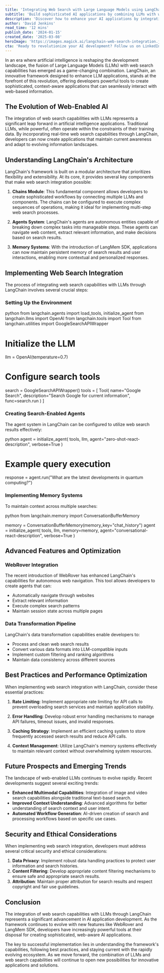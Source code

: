 ```yaml
---
title: 'Integrating Web Search with Large Language Models using LangChain: A Complete Developer Guide'
subtitle: 'Build sophisticated AI applications by combining LLMs with web search using LangChain'
description: 'Discover how to enhance your AI applications by integrating web search capabilities with Large Language Models using LangChain. This comprehensive guide covers architecture, implementation, best practices, and future trends for developers looking to build sophisticated, context-aware AI applications.'
author: 'David Jenkins'
read_time: '12 mins'
publish_date: '2024-01-15'
created_date: '2025-03-08'
heroImage: 'https://images.magick.ai/langchain-web-search-integration.jpg'
cta: 'Ready to revolutionize your AI development? Follow us on LinkedIn for more cutting-edge insights on LangChain, LLMs, and the future of AI integration.'
---
```


In an era where artificial intelligence is reshaping the development landscape, the fusion of Large Language Models (LLMs) with web search capabilities has emerged as a game-changing combination. LangChain, an innovative framework designed to enhance LLM applications, stands at the forefront of this revolution, offering developers powerful tools to create sophisticated, context-aware applications that can seamlessly interact with web-based information.

## The Evolution of Web-Enabled AI

The integration of web search capabilities with LLMs represents a significant leap forward in artificial intelligence applications. Traditional LLMs, while powerful, often operate within the constraints of their training data. By incorporating real-time web search capabilities through LangChain, developers can now create applications that maintain current awareness and adapt to evolving information landscapes.

## Understanding LangChain's Architecture

LangChain's framework is built on a modular architecture that prioritizes flexibility and extensibility. At its core, it provides several key components that make web search integration possible:

1. **Chains Module**: This fundamental component allows developers to create sophisticated workflows by connecting multiple LLMs and components. The chains can be configured to execute complex sequences of operations, making it ideal for implementing multi-step web search processes.

2. **Agents System**: LangChain's agents are autonomous entities capable of breaking down complex tasks into manageable steps. These agents can navigate web content, extract relevant information, and make decisions based on search results.

3. **Memory Systems**: With the introduction of LangMem SDK, applications can now maintain persistent memory of search results and user interactions, enabling more contextual and personalized responses.

## Implementing Web Search Integration

The process of integrating web search capabilities with LLMs through LangChain involves several crucial steps:

### Setting Up the Environment

python
from langchain.agents import load_tools, initialize_agent
from langchain.llms import OpenAI
from langchain.tools import Tool
from langchain.utilities import GoogleSearchAPIWrapper

# Initialize the LLM
llm = OpenAI(temperature=0.7)

# Configure search tools
search = GoogleSearchAPIWrapper()
tools = [
    Tool(
        name="Google Search",
        description="Search Google for current information",
        func=search.run
    )
]


### Creating Search-Enabled Agents

The agent system in LangChain can be configured to utilize web search results effectively:

python
agent = initialize_agent(
    tools,
    llm,
    agent="zero-shot-react-description",
    verbose=True
)

# Example query execution
response = agent.run("What are the latest developments in quantum computing?")


### Implementing Memory Systems

To maintain context across multiple searches:

python
from langchain.memory import ConversationBufferMemory

memory = ConversationBufferMemory(memory_key="chat_history")
agent = initialize_agent(
    tools,
    llm,
    memory=memory,
    agent="conversational-react-description",
    verbose=True
)


## Advanced Features and Optimization

### WebRover Integration

The recent introduction of WebRover has enhanced LangChain's capabilities for autonomous web navigation. This tool allows developers to create agents that can:

- Automatically navigate through websites
- Extract relevant information
- Execute complex search patterns
- Maintain session state across multiple pages

### Data Transformation Pipeline

LangChain's data transformation capabilities enable developers to:

- Process and clean web search results
- Convert various data formats into LLM-compatible inputs
- Implement custom filtering and ranking algorithms
- Maintain data consistency across different sources

## Best Practices and Performance Optimization

When implementing web search integration with LangChain, consider these essential practices:

1. **Rate Limiting**: Implement appropriate rate limiting for API calls to prevent overloading search services and maintain application stability.

2. **Error Handling**: Develop robust error handling mechanisms to manage API failures, timeout issues, and invalid responses.

3. **Caching Strategy**: Implement an efficient caching system to store frequently accessed search results and reduce API calls.

4. **Context Management**: Utilize LangChain's memory systems effectively to maintain relevant context without overwhelming system resources.

## Future Prospects and Emerging Trends

The landscape of web-enabled LLMs continues to evolve rapidly. Recent developments suggest several exciting trends:

- **Enhanced Multimodal Capabilities**: Integration of image and video search capabilities alongside traditional text-based search.
- **Improved Context Understanding**: Advanced algorithms for better understanding of search context and user intent.
- **Automated Workflow Generation**: AI-driven creation of search and processing workflows based on specific use cases.

## Security and Ethical Considerations

When implementing web search integration, developers must address several critical security and ethical considerations:

1. **Data Privacy**: Implement robust data handling practices to protect user information and search histories.
2. **Content Filtering**: Develop appropriate content filtering mechanisms to ensure safe and appropriate search results.
3. **Attribution**: Maintain proper attribution for search results and respect copyright and fair use guidelines.

## Conclusion

The integration of web search capabilities with LLMs through LangChain represents a significant advancement in AI application development. As the framework continues to evolve with new features like WebRover and LangMem SDK, developers have increasingly powerful tools at their disposal for creating sophisticated, web-aware AI applications.

The key to successful implementation lies in understanding the framework's capabilities, following best practices, and staying current with the rapidly evolving ecosystem. As we move forward, the combination of LLMs and web search capabilities will continue to open new possibilities for innovative applications and solutions.